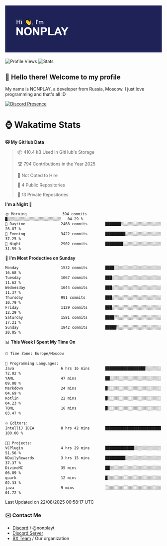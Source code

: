 ![Discord Presence](./header.png)
<br></br>
![Profile Views](https://komarev.com/ghpvc/?username=NONPLAYT&color=blue&style=for-the-badge)
![Stats](https://img.shields.io/badge/0%25-OPTIMIZED-orange?style=for-the-badge)


## :wave: Hello there! Welcome to my profile

My name is NONPLAY, a developer from Russia, Moscow. I just love programming and that's all :D

[![Discord Presence](https://lanyard.cnrad.dev/api/597087584090587177?showDisplayName=true)](https://discord.com/users/597087584090587177) 

# ⌚ Wakatime Stats

<!--START_SECTION:waka-->
**🐱 My GitHub Data** 

> 📦 410.4 kB Used in GitHub's Storage 
 > 
> 🏆 794 Contributions in the Year 2025
 > 
> 🚫 Not Opted to Hire
 > 
> 📜 4 Public Repositories 
 > 
> 🔑 13 Private Repositories 
 > 
**I'm a Night 🦉** 

```text
🌞 Morning                394 commits         █░░░░░░░░░░░░░░░░░░░░░░░░   04.29 % 
🌆 Daytime                2468 commits        ███████░░░░░░░░░░░░░░░░░░   26.87 % 
🌃 Evening                3422 commits        █████████░░░░░░░░░░░░░░░░   37.25 % 
🌙 Night                  2902 commits        ████████░░░░░░░░░░░░░░░░░   31.59 % 
```
📅 **I'm Most Productive on Sunday** 

```text
Monday                   1532 commits        ████░░░░░░░░░░░░░░░░░░░░░   16.68 % 
Tuesday                  1067 commits        ███░░░░░░░░░░░░░░░░░░░░░░   11.62 % 
Wednesday                1044 commits        ███░░░░░░░░░░░░░░░░░░░░░░   11.37 % 
Thursday                 991 commits         ███░░░░░░░░░░░░░░░░░░░░░░   10.79 % 
Friday                   1129 commits        ███░░░░░░░░░░░░░░░░░░░░░░   12.29 % 
Saturday                 1581 commits        ████░░░░░░░░░░░░░░░░░░░░░   17.21 % 
Sunday                   1842 commits        █████░░░░░░░░░░░░░░░░░░░░   20.05 % 
```


📊 **This Week I Spent My Time On** 

```text
🕑︎ Time Zone: Europe/Moscow

💬 Programming Languages: 
Java                     6 hrs 16 mins       ██████████████████░░░░░░░   72.02 % 
YAML                     47 mins             ██░░░░░░░░░░░░░░░░░░░░░░░   09.08 % 
Markdown                 24 mins             █░░░░░░░░░░░░░░░░░░░░░░░░   04.69 % 
Kotlin                   22 mins             █░░░░░░░░░░░░░░░░░░░░░░░░   04.23 % 
TOML                     18 mins             █░░░░░░░░░░░░░░░░░░░░░░░░   03.47 % 

🔥 Editors: 
IntelliJ IDEA            8 hrs 42 mins       █████████████████████████   100.00 % 

🐱‍💻 Projects: 
VCPlugin                 4 hrs 29 mins       █████████████░░░░░░░░░░░░   51.56 % 
NDailyRewards            3 hrs 15 mins       █████████░░░░░░░░░░░░░░░░   37.37 % 
DivineMC                 35 mins             ██░░░░░░░░░░░░░░░░░░░░░░░   06.89 % 
quark                    12 mins             █░░░░░░░░░░░░░░░░░░░░░░░░   02.33 % 
java                     9 mins              ░░░░░░░░░░░░░░░░░░░░░░░░░   01.72 % 
```


 Last Updated on 22/08/2025 00:58:17 UTC
<!--END_SECTION:waka-->

### ✉️ Contact Me

- [Discord](https://discord.com/users/597087584090587177) / @nonplayt
- [Discord Server](https://discord.gg/qNyybSSPm5)
- [BX Team](https://github.com/BX-Team) / Our organization
